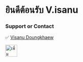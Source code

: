 # ยินดีต้อนรับ V.isanu

### Support or Contact
✅   [Visanu Doungkhaew](https://facebook.com)


<a href="https://line.me/ti/p/9DDqwbBZNN"><img src="https://scdn.line-apps.com/n/line_add_friends/btn/th.png" alt="เพิ่มเพื่อน" height="37" border="0"></a>


